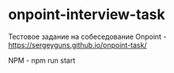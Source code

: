 # onpoint-interview-task 
Тестовое задание на собеседование Onpoint - https://sergeyguns.github.io/onpoint-task/ 

NPM - npm run start
